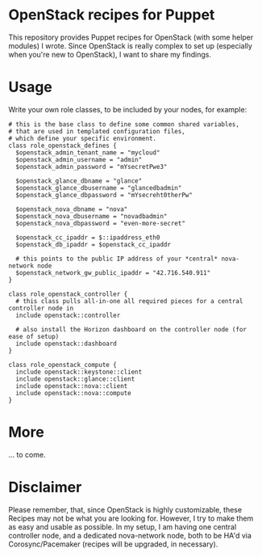# OpenStack recipes for Puppet

This repository provides Puppet recipes for OpenStack (with some helper modules) I wrote.
Since OpenStack is really complex to set up (especially when you're new to OpenStack), I
want to share my findings.

# Usage

Write your own role classes, to be included by your nodes, for example:

    # this is the base class to define some common shared variables,
    # that are used in templated configuration files,
    # which define your specific environment.
    class role_openstack_defines {
      $openstack_admin_tenant_name = "mycloud"
      $openstack_admin_username = "admin"
      $openstack_admin_password = "mYsecretPwe3"
      
      $openstack_glance_dbname = "glance"
      $openstack_glance_dbusername = "glancedbadmin"
      $openstack_glance_dbpassword = "mYsecreht0therPw"
      
      $openstack_nova_dbname = "nova"
      $openstack_nova_dbusername = "novadbadmin"
      $openstack_nova_dbpassword = "even-more-secret"
      
      $openstack_cc_ipaddr = $::ipaddress_eth0
      $openstack_db_ipaddr = $openstack_cc_ipaddr

      # this points to the public IP address of your *central* nova-network node
      $openstack_network_gw_public_ipaddr = "42.716.540.911"
    }
    
    class role_openstack_controller {
      # this class pulls all-in-one all required pieces for a central controller node in
      include openstack::controller

      # also install the Horizon dashboard on the controller node (for ease of setup)
      include openstack::dashboard
    }
    
    class role_openstack_compute {
      include openstack::keystone::client
      include openstack::glance::client
      include openstack::nova::client
      include openstack::nova::compute
    }

# More

... to come.

# Disclaimer

Please remember, that, since OpenStack is highly customizable, these Recipes may not
be what you are looking for. However, I try to make them as easy and usable as possible.
In my setup, I am having one central controller node, and a dedicated nova-network node,
both to be HA'd via Corosync/Pacemaker (recipes will be upgraded, in necessary).

